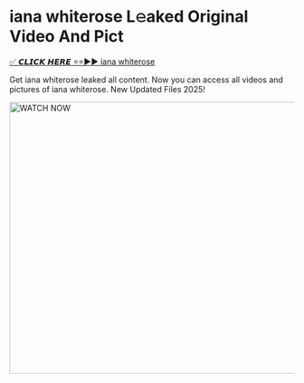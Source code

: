 # iana whiterose L𝚎aked Original Video And Pict

<p><a href="https://cliphot.my.id/iana+whiterose" rel="nofollow">✅ 𝘾𝙇𝙄𝘾𝙆 𝙃𝙀𝙍𝙀 ==►► iana whiterose​</a></p>


<p>Get iana whiterose leaked all content. Now you can access all videos and pictures of iana whiterose. New Updated Files 2025!</p>


<p><a rel="nofollow" title="WATCH NOW" href="https://cliphot.my.id/iana+whiterose"><img border="iana+whiterose" height="480" width="720" title="WATCH NOW" alt="WATCH NOW" src="https://i.ibb.co.com/xMMVF88/686577567.gif"></a></p>